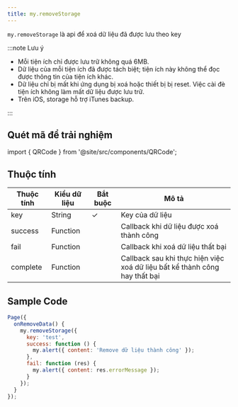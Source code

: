 ```yaml
---
title: my.removeStorage
---
```


`my.removeStorage` là api để xoá dữ liệu đã được lưu theo key

:::note Lưu ý

- Mỗi tiện ích chỉ được lưu trữ không quá 6MB.
- Dữ liệu của mỗi tiện ích đã được tách biệt; tiện ích này không thể đọc được thông tin của tiện ích khác.
- Dữ liệu chỉ bị mất khi ứng dụng bị xoá hoặc thiết bị bị reset. Việc cài đè tiện ích không làm mất dữ liệu được lưu trữ.
- Trên iOS, storage hỗ trợ iTunes backup.

:::

## Quét mã để trải nghiệm

import { QRCode } from '@site/src/components/QRCode';

<QRCode page="pages/api/storage/index" />

## Thuộc tính

| Thuộc tính | Kiểu dữ liệu | Bắt buộc | Mô tả                                       |
| ---------- | ------------ | -------- | ------------------------------------------- |
| key        | String       | ✓      | Key của dữ liệu                             |
| success    | Function     |        | Callback khi dữ liệu được xoá thành công    |
| fail       | Function     |        | Callback khi xoá dữ liệu thất bại           |
| complete   | Function     |        | Callback sau khi thực hiện việc xoá dữ liệu bất kể thành công hay thất bại |

## Sample Code

```js title=index.js
Page({
  onRemoveData() {
    my.removeStorage({
      key: 'test',
      success: function () {
        my.alert({ content: 'Remove dữ liệu thành công' });
      },
      fail: function (res) {
        my.alert({ content: res.errorMessage });
      }
    });
  }
});
```


